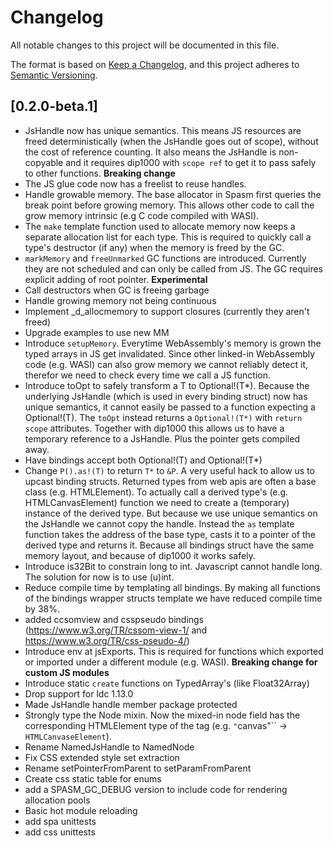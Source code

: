 # Changelog
All notable changes to this project will be documented in this file.

The format is based on [Keep a Changelog](https://keepachangelog.com/en/1.0.0/),
and this project adheres to [Semantic Versioning](https://semver.org/spec/v2.0.0.html).

## [0.2.0-beta.1]

- JsHandle now has unique semantics. This means JS resources are freed deterministically (when the JsHandle goes out of scope), without the cost of reference counting. It also means the JsHandle is non-copyable and it requires dip1000 with `scope ref` to get it to pass safely to other functions. **Breaking change**
- The JS glue code now has a freelist to reuse handles.
- Handle growable memory. The base allocator in Spasm first queries the break point before growing memory. This allows other code to call the grow memory intrinsic (e.g C code compiled with WASI).
- The `make` template function used to allocate memory now keeps a separate allocation list for each type. This is required to quickly call a type's destructor (if any) when the memory is freed by the GC. 
- `markMemory` and `freeUnmarked` GC functions are introduced. Currently they are not scheduled and can only be called from JS. The GC requires explicit adding of root pointer. **Experimental** 
- Call destructors when GC is freeing garbage
- Handle growing memory not being continuous
- Implement _d_allocmemory to support closures (currently they aren't freed)
- Upgrade examples to use new MM
- Introduce `setupMemory`. Everytime WebAssembly's memory is grown the typed arrays in JS get invalidated. Since other linked-in WebAssembly code (e.g. WASI) can also grow memory we cannot reliably detect it, therefor we need to check every time we call a JS function.
- Introduce toOpt to safely transform a T to Optional!(T*). Because the underlying JsHandle (which is used in every binding struct) now has unique semantics, it cannot easily be passed to a function expecting a Optional!(T). The `toOpt` instead returns a `Optional!(T*)` with `return scope` attributes. Together with dip1000 this allows us to have a temporary reference to a JsHandle. Plus the pointer gets compiled away.
- Have bindings accept both Optional!(T) and Optional!(T*)
- Change `P().as!(T)` to return `T*` to `&P`. A very useful hack to allow us to upcast binding structs. Returned types from web apis are often a base class (e.g. HTMLElement). To actually call a derived type's (e.g. HTMLCanvasElement) function we need to create a (temporary) instance of the derived type. But because we use unique semantics on the JsHandle we cannot copy the handle. Instead the `as` template function takes the address of the base type, casts it to a pointer of the derived type and returns it. Because all bindings struct have the same memory layout, and because of dip1000 it works safely.
- Introduce is32Bit to constrain long to int. Javascript cannot handle long. The solution for now is to use (u)int.
- Reduce compile time by templating all bindings. By making all functions of the bindings wrapper structs template we have reduced compile time by 38%.
- added ccsomview and csspseudo bindings (https://www.w3.org/TR/cssom-view-1/ and https://www.w3.org/TR/css-pseudo-4/)
- Introduce env at jsExports. This is required for functions which exported or imported under a different module (e.g. WASI). **Breaking change for custom JS modules**
- Introduce static `create` functions on TypedArray's (like Float32Array)
- Drop support for ldc 1.13.0
- Made JsHandle handle member package protected
- Strongly type the Node mixin. Now the mixed-in node field has the corresponding HTMLElement type of the tag (e.g. `"`canvas"`` -> `HTMLCanvaseElement`).
- Rename NamedJsHandle to NamedNode
- Fix CSS extended style set extraction
- Rename setPointerFromParent to setParamFromParent
- Create css static table for enums
- add a SPASM_GC_DEBUG version to include code for rendering allocation pools
- Basic hot module reloading
- add spa unittests
- add css unittests
